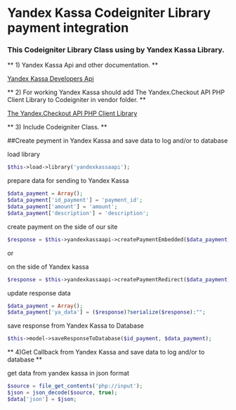 # Yandex Kassa Codeigniter Library payment integration

### This Codeigniter Library Class using by Yandex Kassa Library. 

** 1) Yandex Kassa Api and other documentation. **

[Yandex Kassa Developers Api](https://kassa.yandex.ru/developers/api)

** 2) For working Yandex Kassa should add The Yandex.Checkout API PHP Client Library to Codeigniter in vendor folder. **

[The Yandex.Checkout API PHP Client Library](https://github.com/yandex-money/yandex-checkout-sdk-php.git)

** 3) Include Codeigniter Class. **

  ##Create peyment in Yandex Kassa and save data to log and/or to database

  load library
  ```php
  $this->load->library('yandexkassaapi');
  ```

  prepare data for sending to Yandex Kassa
  ```php
  $data_payment = Array();
  $data_payment['id_payment'] = 'payment_id';
  $data_payment['amount'] = 'amount';
  $data_payment['description'] = 'description';
  ```

  create payment
  on the side of our site
  ```php
  $response = $this->yandexkassaapi->createPaymentEmbedded($data_payment);
  ```

  or

  on the side of Yandex kassa
  ```php
  $response = $this->yandexkassaapi->createPaymentRedirect($data_payment);
  ```
  
  update response data
  ```php
  $data_payment = Array();
  $data_payment['ya_data'] = ($response)?serialize($response):"";
  ```

  save response from Yandex Kassa to Database
  ```php
  $this->model->saveResponseToDatabase($id_payment, $data_payment);
  ```

** 4)Get Callback from Yandex Kassa and save data to log and/or to database **
  
  get data from yandex kassa in json format
  ```php
  $source = file_get_contents('php://input');
  $json = json_decode($source, true);
  $data['json'] = $json;
  ```
